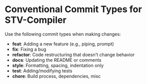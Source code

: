 # Conventional Commit Types for STV-Compiler

Use the following commit types when making changes:

- **feat**: Adding a new feature (e.g., piping, prompt)
- **fix**: Fixing a bug
- **refactor**: Code restructuring that doesn't change behavior
- **docs**: Updating the README or comments
- **style**: Formatting, spacing, indentation only
- **test**: Adding/modifying tests
- **chore**: Build process, dependencies, misc
